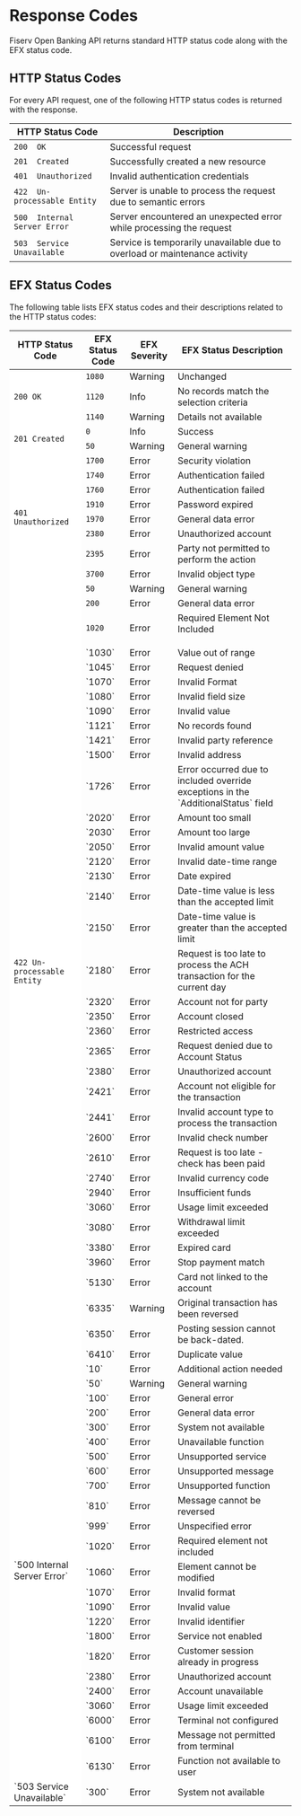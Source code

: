 # Response Codes

Fiserv Open Banking API returns standard HTTP status code along with the EFX status code.

## HTTP Status Codes

For every API request, one of the following HTTP status codes is returned with the response.

| HTTP Status Code          | Description   |
|-------------------|-----------|
| `200  OK `      | Successful request   |
| `201  Created `     | Successfully created a new resource     |
| `401  Unauthorized` | Invalid authentication credentials  |
| `422  Un-processable Entity`  | Server is unable to process the request due to semantic errors |
| `500  Internal Server Error ` | Server encountered an unexpected error while processing the request  |
| `503  Service Unavailable  `        | Service is temporarily unavailable due to overload or maintenance activity    |

## EFX Status Codes

The following table lists EFX status codes and their descriptions related to the HTTP status codes:
        <table style="width: 100%;">
            <col />
            <col />
            <col />
            <col />
            <thead>
                <tr>
                    <th> HTTP Status Code </th>
                    <th> EFX Status Code </th>
                    <th> EFX Severity</th>
                    <th> EFX Status Description</t>
                </tr>
            </thead>
            <tbody>
                <tr>
                    <td style="background-color: #fff;" rowspan="3">`200 OK`</td>
                    <td>`1080`</td>
                    <td>Warning</td>
                    <td>Unchanged</td>
                </tr>
                <tr>
                    <td>`1120`</td>
                    <td>Info</td>
                    <td>No records match the selection criteria</td>
                </tr>
                <tr>
                    <td>`1140`</td>
                    <td>Warning</td>
                    <td>Details not available</td>
                </tr>
                <tr>
                    <td rowspan="2" style="background-color: #fff;" >`201 Created`</td>
                    <td>`0`</td>
                    <td>Info</td>
                    <td>Success</td>
                </tr>
                <tr>
                    <td>`50`</td>
                    <td>Warning</td>
                    <td>General warning</td>
                </tr>
                <tr>
                    <td rowspan="8" style="background-color: #fff;">`401 Unauthorized`</td>
                    <td>`1700`</td>
                    <td>Error</td>
                    <td>Security violation</td>
                </tr>
                <tr>
                    <td>`1740`</td>
                    <td>Error</td>
                    <td>Authentication failed</td>
                </tr>
                <tr>
                    <td>`1760`</td>
                    <td>Error</td>
                    <td>Authentication failed</td>
                </tr>
                <tr>
                    <td>`1910`</td>
                    <td>Error</td>
                    <td>Password expired</td>
                </tr>
                <tr>
                    <td>`1970`</td>
                    <td>Error</td>
                    <td>General data error</td>
                </tr>
                 <tr>
                    <td>`2380`</td>
                    <td>Error</td>
                    <td>Unauthorized account</td>
                </tr>
                 <tr>
                    <td>`2395`</td>
                    <td>Error</td>
                    <td>Party not permitted to perform the action</td>
                </tr>
                <tr>
                    <td>`3700`</td>
                    <td>Error</td>
                    <td>Invalid object type</td>
                </tr>
                <tr>
                    <td rowspan="39" style="background-color: #fff;" >`422 Un-processable Entity`</td>
                    <td>`50`</td>
                    <td>Warning</td>
                    <td>General warning</td>
                </tr>
                <tr>
                    <td>`200`</td>
                    <td>Error</td>
                    <td>General data error</td>
                </tr>
                <tr>
                    <td>`1020`</td>
                    <td>Error</td>
                    <td>Required Element Not Included
</td>
                </tr>
                <tr>
                    <td>`1030`</td>
                    <td>Error</td>
                    <td>Value out of range</td>
                </tr>
                <tr>
                    <td>`1045`</td>
                    <td>Error</td>
                    <td>Request denied</td>
                </tr>
                <tr>
                    <td>`1070`</td>
                    <td>Error</td>
                    <td>Invalid Format
</td>
                </tr>
                <tr>
                    <td>`1080`</td>
                    <td>Error</td>
                    <td>Invalid field size</td>
                </tr>
                <tr>
                    <td>`1090`</td>
                    <td>Error</td>
                    <td>Invalid value</td>
                </tr>
                <tr>
                    <td>`1121`</td>
                    <td>Error</td>
                    <td>No records found</td>
                </tr>
                <tr>
                    <td>`1421`</td>
                    <td>Error</td>
                    <td>Invalid party reference</td>
                </tr>
                <tr>
                    <td>`1500`</td>
                    <td>Error</td>
                    <td>Invalid address</td>
                </tr>
                <tr>
                    <td>`1726`</td>
                    <td>Error</td>
                    <td>Error occurred due to included override exceptions in the `AdditionalStatus` field</td>
                </tr>
                <tr>
                    <td>`2020`</td>
                    <td>Error</td>
                    <td>Amount too small</td>
                </tr>
                <tr>
                    <td>`2030`</td>
                    <td>Error</td>
                    <td>Amount too large</td>
                </tr>
                <tr>
                    <td>`2050`</td>
                    <td>Error</td>
                    <td>Invalid amount value</td>
                </tr>
                <tr>
                    <td>`2120`</td>
                    <td>Error</td>
                    <td>Invalid date-time range</td>
                </tr>
                <tr>
                    <td>`2130`</td>
                    <td>Error</td>
                    <td>Date expired</td>
                </tr>
                <tr>
                    <td>`2140`</td>
                    <td>Error</td>
                    <td>Date-time value is less than the accepted limit</td>
                </tr>
                <tr>
                    <td>`2150`</td>
                    <td>Error</td>
                    <td>Date-time value is greater than the accepted limit</td>
                </tr>
                <tr>
                    <td>`2180`</td>
                    <td>Error</td>
                    <td>Request is too late to process the ACH transaction for the current day</td>
                </tr>
                <tr>
                    <td>`2320`</td>
                    <td>Error</td>
                    <td>Account not for party</td>
                </tr>
                <tr>
                    <td>`2350`</td>
                    <td>Error</td>
                    <td>Account closed</td>
                </tr>
                <tr>
                    <td>`2360`</td>
                    <td>Error</td>
                    <td>Restricted access</td>
                </tr>
                <tr>
                    <td>`2365`</td>
                    <td>Error</td>
                    <td>Request denied due to Account Status</td>
                </tr>
                <tr>
                    <td>`2380`</td>
                    <td>Error</td>
                    <td>Unauthorized account</td>
                </tr>
                <tr>
                    <td>`2421`</td>
                    <td>Error</td>
                    <td>Account not eligible for the transaction</td>
                </tr>
                <tr>
                    <td>`2441`</td>
                    <td>Error</td>
                    <td>Invalid account type to process the transaction</td>
                </tr>
                <tr>
                    <td>`2600`</td>
                    <td>Error</td>
                    <td>Invalid check number</td>
                </tr>
                <tr>
                    <td>`2610`</td>
                    <td>Error</td>
                    <td>Request is too late - check has been paid</td>
                </tr>
                <tr>
                    <td>`2740`</td>
                    <td>Error</td>
                    <td>Invalid currency code</td>
                </tr>
                <tr>
                    <td>`2940`</td>
                    <td>Error</td>
                    <td>Insufficient funds</td>
                </tr>
                <tr>
                    <td>`3060`</td>
                    <td>Error</td>
                    <td>Usage limit exceeded</td>
                </tr>
                <tr>
                    <td>`3080`</td>
                    <td>Error</td>
                    <td>Withdrawal limit exceeded</td>
                </tr>
                <tr>
                    <td>`3380`</td>
                    <td>Error</td>
                    <td>Expired card</td>
                </tr>
                <tr>
                    <td>`3960`</td>
                    <td>Error</td>
                    <td>Stop payment match</td>
                </tr>
                <tr>
                    <td>`5130`</td>
                    <td>Error</td>
                    <td>Card not linked to the account</td>
                </tr>
                <tr>
                    <td>`6335`</td>
                    <td>Warning</td>
                    <td>Original transaction has been reversed</td>
                </tr>
                <tr>
                    <td>`6350`</td>
                    <td>Error</td>
                    <td>Posting session cannot be back-dated.</td>
                </tr>
                <tr>
                    <td>`6410`</td>
                    <td>Error</td>
                    <td>Duplicate value</td>
                </tr>
                <tr>
                    <td style="background-color: #fff;" rowspan="24">`500 Internal Server Error`</td>
                    <td>`10`</td>
                    <td>Error</td>
                    <td>Additional action needed</td>
                </tr>
                <tr>
                    <td>`50`</td>
                    <td>Warning</td>
                    <td>General warning</td>
                </tr>
                <tr>
                    <td>`100`</td>
                    <td>Error</td>
                    <td>General error</td>
                </tr>
                <tr>
                    <td>`200`</td>
                    <td>Error</td>
                    <td>General data error</td>
                </tr>
                <tr>
                    <td>`300`</td>
                    <td>Error</td>
                    <td>System not available</td>
                </tr>
                <tr>
                    <td>`400`</td>
                    <td>Error</td>
                    <td>Unavailable function</td>
                </tr>
                <tr>
                    <td>`500`</td>
                    <td>Error</td>
                    <td>Unsupported service</td>
                </tr>
                <tr>
                    <td>`600`</td>
                    <td>Error</td>
                    <td>Unsupported message</td>
                </tr>
                <tr>
                    <td>`700`</td>
                    <td>Error</td>
                    <td>Unsupported function</td>
                </tr>
                <tr>
                    <td>`810`</td>
                    <td>Error</td>
                    <td>Message cannot be reversed</td>
                </tr>
                <tr>
                    <td>`999`</td>
                    <td>Error</td>
                    <td>Unspecified error</td>
                </tr>
                <tr>
                    <td>`1020`</td>
                    <td>Error</td>
                    <td>Required element not included</td>
                </tr>
                <tr>
                    <td>`1060`</td>
                    <td>Error</td>
                    <td>Element cannot be modified</td>
                </tr>
                <tr>
                    <td>`1070`</td>
                    <td>Error</td>
                    <td>Invalid format</td>
                </tr>
                <tr>
                    <td>`1090`</td>
                    <td>Error</td>
                    <td>Invalid value</td>
                </tr>
                <tr>
                    <td>`1220`</td>
                    <td>Error</td>
                    <td>Invalid identifier</td>
                </tr>
                <tr>
                    <td>`1800`</td>
                    <td>Error</td>
                    <td>Service not enabled</td>
                </tr>
                <tr>
                    <td>`1820`</td>
                    <td>Error</td>
                    <td>Customer session already in progress</td>
                </tr>
                <tr>
                    <td>`2380`</td>
                    <td>Error</td>
                    <td>Unauthorized account</td>
                </tr>
                <tr>
                    <td>`2400`</td>
                    <td>Error</td>
                    <td>Account unavailable</td>
                </tr>
                <tr>
                    <td>`3060`</td>
                    <td>Error</td>
                    <td>Usage limit exceeded</td>
                </tr>
                <tr>
                    <td>`6000`</td>
                    <td>Error</td>
                    <td>Terminal not configured</td>
                </tr>
                <tr>
                    <td>`6100`</td>
                    <td>Error</td>
                    <td>Message not permitted from terminal</td>
                </tr>
                <tr>
                    <td>`6130`</td>
                    <td>Error</td>
                    <td>Function not available to user</td>
                </tr>
                <tr>
                    <td style="background-color: #fff;">`503 Service Unavailable`</td>
                    <td>`300`</td>
                    <td>Error</td>
                    <td>System not available</td>
                </tr>
            </tbody>
        </table>
